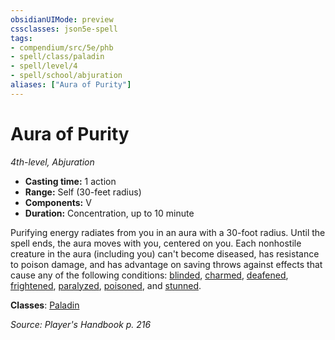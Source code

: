 ```yaml
---
obsidianUIMode: preview
cssclasses: json5e-spell
tags:
- compendium/src/5e/phb
- spell/class/paladin
- spell/level/4
- spell/school/abjuration
aliases: ["Aura of Purity"]
---
```

# Aura of Purity
*4th-level, Abjuration*  

- **Casting time:** 1 action
- **Range:** Self (30-feet radius)
- **Components:** V
- **Duration:** Concentration, up to 10 minute

Purifying energy radiates from you in an aura with a 30-foot radius. Until the spell ends, the aura moves with you, centered on you. Each nonhostile creature in the aura (including you) can't become diseased, has resistance to poison damage, and has advantage on saving throws against effects that cause any of the following conditions: [blinded](rules/conditions.md#blinded), [charmed](rules/conditions.md#charmed), [deafened](rules/conditions.md#deafened), [frightened](rules/conditions.md#frightened), [paralyzed](rules/conditions.md#paralyzed), [poisoned](rules/conditions.md#poisoned), and [stunned](rules/conditions.md#stunned).

**Classes**: [Paladin](compendium/classes/paladin.md)

*Source: Player's Handbook p. 216*